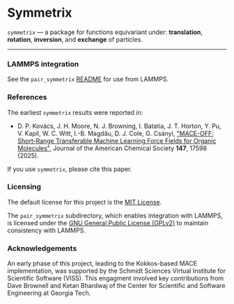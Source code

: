 # Symmetrix

`symmetrix` — a package for functions equivariant under:
**translation**, **rotation**, **inversion**, and **exchange** of particles.

-----

### LAMMPS integration

See the `pair_symmetrix` [README](pair_symmetrix/README.md) for use from LAMMPS.

### References

The earliest `symmetrix` results were reported in:
* D. P. Kovács, J. H. Moore, N. J. Browning, I. Batatia, J. T. Horton, Y. Pu, V. Kapil, W. C. Witt, I.-B. Magdău, D. J. Cole, G. Csányi, ["MACE-OFF: Short-Range Transferable Machine Learning Force Fields for Organic Molecules"](https://doi.org/10.1021/jacs.4c07099), Journal of the American Chemical Society **147**, 17598 (2025). 

If you use `symmetrix`, please cite this paper.

### Licensing

The default license for this project is the [MIT License](./LICENSE).

The `pair_symmetrix` subdirectory, which enables integration with LAMMPS,
is licensed under the [GNU General Public License (GPLv2)](pair_symmetrix/LICENSE)
to maintain consistency with LAMMPS.

### Acknowledgements

An early phase of this project, leading to the Kokkos-based MACE implementation, was supported by the Schmidt Sciences Virtual Institute for Scientific Software (VISS). This engagment involved key contributions from Dave Brownell and Ketan Bhardwaj of the Center for Scientific and Software Engineering at Georgia Tech.
